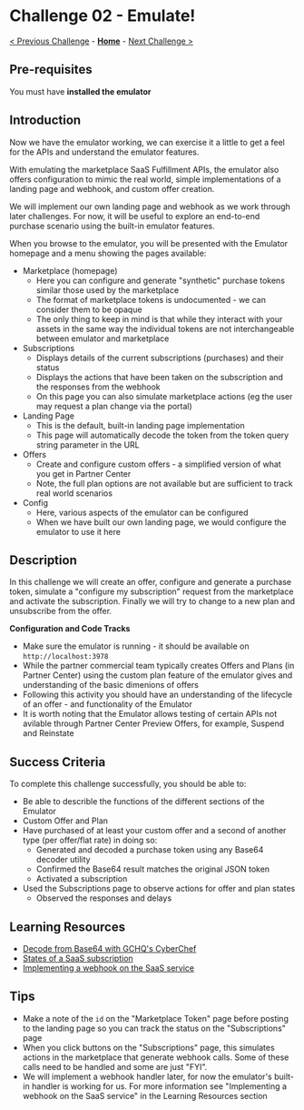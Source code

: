 # Challenge 02 - Emulate!

[< Previous Challenge](./Challenge-01.md) - **[Home](../README.md)** - [Next Challenge >](./Challenge-03.md)

## Pre-requisites

You must have **installed the emulator**

## Introduction

Now we have the emulator working, we can exercise it a little to get a feel for the APIs and understand the emulator features.

With emulating the marketplace SaaS Fulfillment APIs, the emulator also offers configuration to mimic the real world, simple implementations of a landing page and webhook, and custom offer creation. 

We will implement our own landing page and webhook as we work through
later challenges. For now, it will be useful to explore an end-to-end purchase scenario using the built-in emulator features.

When you browse to the emulator, you will be presented with the Emulator homepage and a menu showing the pages available:

- Marketplace (homepage)
  - Here you can configure and generate "synthetic" purchase tokens similar those used by the marketplace
  - The format of marketplace tokens is undocumented - we can consider them to be opaque
  - The only thing to keep in mind is that while they interact with your assets in the same way the individual tokens are not interchangeable between emulator and marketplace
- Subscriptions
  - Displays details of the current subscriptions (purchases) and their status
  - Displays the actions that have been taken on the subscription and the responses from the webhook
  - On this page you can also simulate marketplace actions (eg the user may request a plan change via the portal)
- Landing Page
  - This is the default, built-in landing page implementation
  - This page will automatically decode the token from the token query string parameter in the URL
- Offers
  - Create and configure custom offers - a simplified version of what you get in Partner Center
  - Note, the full plan options are not available but are sufficient to track real world scenarios
- Config
  - Here, various aspects of the emulator can be configured
  - When we have built our own landing page, we would configure the emulator to use it here

## Description

In this challenge we will create an offer, configure and generate a purchase token, simulate a "configure my subscription" request from
the marketplace and activate the subscription. Finally we will try to change to a new plan and unsubscribe from the offer.

**Configuration and Code Tracks**

- Make sure the emulator is running - it should be available on `http://localhost:3978`
- While the partner commercial team typically creates Offers and Plans (in Partner Center) using the custom plan feature of the emulator gives and understanding of the basic dimenions of offers
- Following this activity you should have an understanding of the lifecycle of an offer - and functionality of the Emulator
- It is worth noting that the Emulator allows testing of certain APIs not avilable through Partner Center Preview Offers, for example, Suspend and Reinstate

## Success Criteria

To complete this challenge successfully, you should be able to:

- Be able to describle the functions of the different sections of the Emulator
- Custom Offer and Plan
- Have purchased of at least your custom offer and a second of another type (per offer/flat rate) in doing so:
  - Generated and decoded a purchase token using any Base64 decoder utility
  - Confirmed the Base64 result matches the original JSON token
  - Activated a subscription 
- Used the Subscriptions page to observe actions for offer and plan states
  - Observed the responses and delays

## Learning Resources

- [Decode from Base64 with GCHQ's CyberChef](https://gchq.github.io/CyberChef/)
- [States of a SaaS subscription](https://learn.microsoft.com/azure/marketplace/partner-center-portal/pc-saas-fulfillment-life-cycle#states-of-a-saas-subscription)
- [Implementing a webhook on the SaaS service](https://learn.microsoft.com/azure/marketplace/partner-center-portal/pc-saas-fulfillment-webhook)

## Tips

- Make a note of the `id` on the "Marketplace Token" page before posting to the landing page so you can track the
status on the "Subscriptions" page
- When you click buttons on the "Subscriptions" page, this simulates actions in the marketplace that generate webhook calls.
Some of these calls need to be handled and some are just "FYI".
- We will implement a webhook handler later, for now the emulator's built-in handler is working for us. For more
information see "Implementing a webhook on the SaaS service" in the Learning Resources section
